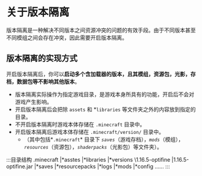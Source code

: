 # 关于版本隔离

版本隔离是一种解决不同版本之间资源冲突的问题的有效手段。由于不同版本甚至不同模组之间会存在冲突，因此需要开启版本隔离。

## 版本隔离的实现方式

开启版本隔离后，你可以**启动多个含加载器的版本，且其模组，资源包，光影，存档，数据包等不影响其他版本**。

- 版本隔离实际操作为指定游戏目录，是游戏本身所具有的功能，开启后不会对游戏产生影响。
- 开启版本隔离后会把除 `assets` 和 *`libraries` 等文件夹之外的内容放到指定的目录。
- 不开启版本隔离时游戏本体存储在 `.minecraft` 目录中。
- 开启版本隔离后游戏本体存储在 `.minecraft/version/` 目录中。
  - （其中包括*`.minecraft`* 目录下 *`saves`*（游戏存档），*`mods`*（模组），*`resources`*（资源包），*`shaderpacks`*（光影包）等文件夹）。

:::目录结构
.minecraft
|*asstes
|*libraries
|*versions
    \1.16.5-optifine
        |1.16.5-optifine.jar
        |*saves
        |*resourcepacks
        |*logs
        |*mods
        |*config
        ......
:::
